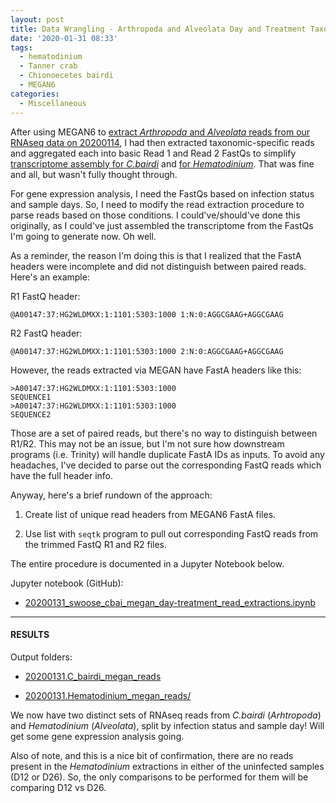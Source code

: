 ```yaml
---
layout: post
title: Data Wrangling - Arthropoda and Alveolata Day and Treatment Taxonomic RNAseq FastQ Extractions
date: '2020-01-31 08:33'
tags:
  - hematodinium
  - Tanner crab
  - Chionoecetes bairdi
  - MEGAN6
categories:
  - Miscellaneous
---
```

After using MEGAN6 to [extract _Arthropoda_ and _Alveolata_ reads from our RNAseq data on 20200114](https://robertslab.github.io/sams-notebook/2020/01/14/RNAseq-Reads-Extractions-C.bairdi-Taxonomic-Reads-Extractions-with-MEGAN6-on-swoose.html), I had then extracted taxonomic-specific reads and aggregated each into basic Read 1 and Read 2 FastQs to simplify [transcriptome assembly for _C.bairdi_](https://robertslab.github.io/sams-notebook/2020/01/22/Transcriptome-Assembly-C.bairdi-with-MEGAN6-Taxonomy-specific-Reads-with-Trinity-on-Mox.html) and [for _Hematodinium_](https://robertslab.github.io/sams-notebook/2020/01/22/Transcriptome-Assembly-Hematodinium-with-MEGAN6-Taxonomy-specific-Reads-with-Trinity-on-Mox.html). That was fine and all, but wasn't fully thought through.

For gene expression analysis, I need the FastQs based on infection status and sample days. So, I need to modify the read extraction procedure to parse reads based on those conditions. I could've/should've done this originally, as I could've just assembled the transcriptome from the FastQs I'm going to generate now. Oh well.

As a reminder, the reason I'm doing this is that I realized that the FastA headers were incomplete and did not distinguish between paired reads. Here's an example:

R1 FastQ header:

`@A00147:37:HG2WLDMXX:1:1101:5303:1000 1:N:0:AGGCGAAG+AGGCGAAG`

R2 FastQ header:

`@A00147:37:HG2WLDMXX:1:1101:5303:1000 2:N:0:AGGCGAAG+AGGCGAAG`

However, the reads extracted via MEGAN have FastA headers like this:

```
>A00147:37:HG2WLDMXX:1:1101:5303:1000
SEQUENCE1
>A00147:37:HG2WLDMXX:1:1101:5303:1000
SEQUENCE2
```

Those are a set of paired reads, but there's no way to distinguish between R1/R2. This may not be an issue, but I'm not sure how downstream programs (i.e. Trinity) will handle duplicate FastA IDs as inputs. To avoid any headaches, I've decided to parse out the corresponding FastQ reads which have the full header info.

Anyway, here's a brief rundown of the approach:

1. Create list of unique read headers from MEGAN6 FastA files.

2. Use list with `seqtk` program to pull out corresponding FastQ reads from the trimmed FastQ R1 and R2 files.

The entire procedure is documented in a Jupyter Notebook below.

Jupyter notebook (GitHub):

- [20200131_swoose_cbai_megan_day-treatment_read_extractions.ipynb](https://github.com/RobertsLab/code/blob/master/notebooks/sam/20200131_swoose_cbai_megan_day-treatment_read_extractions.ipynb)

---

#### RESULTS

Output folders:

- [20200131.C_bairdi_megan_reads](https://gannet.fish.washington.edu/Atumefaciens/20200131.C_bairdi_megan_reads/)

- [20200131.Hematodinium_megan_reads/](https://gannet.fish.washington.edu/Atumefaciens/20200131.Hematodinium_megan_reads/)


We now have two distinct sets of RNAseq reads from _C.bairdi_ (_Arhtropoda_) and _Hematodinium_ (_Alveolata_), split by infection status and sample day! Will get some gene expression analysis going.

Also of note, and this is a nice bit of confirmation, there are no reads present in the _Hematodinium_ extractions in either of the uninfected samples (D12 or D26). So, the only comparisons to be performed for them will be comparing D12 vs D26.
